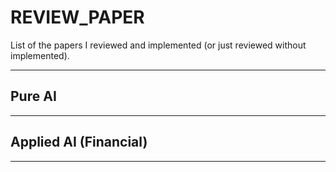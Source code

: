 # REVIEW_PAPER
List of the papers I reviewed and implemented (or just reviewed without implemented).

____

## Pure AI

___

## Applied AI (Financial)

___

